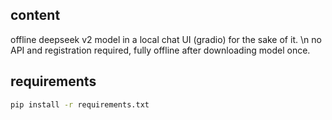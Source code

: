 ## content
offline deepseek v2 model in a local chat UI (gradio) for the sake of it. \n
no API and registration required, fully offline after downloading model once.

## requirements

```bash
pip install -r requirements.txt
